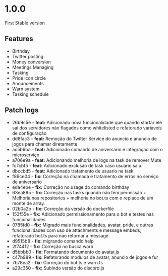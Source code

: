 # 1.0.0
First Stable version
## Features
- Birthday
- Twitter posting
- Money conversion
- Meetings Managing
- Tasking 
- Pride icon circle
- Anouncements
- Warn system
- Tasking schedule
## Patch logs
- 26b9c5e - <b>feat:</b> Adicionado nova funcionalidade que quando startar ele sai dos servidores não flagados como whitelisted e refatorado variaveis de configuração
- dd8fac3 - <b>feat:</b> Remoção do Twitter Service do anuncio e anuncio de jogos para chamar diretamente
- ac5b6ba - <b>feat:</b> Adicionado comando de aniversário e integraçao com o microserviço
- a706e9a - <b>feat:</b> Adicionando melhoria de logs na task de remover Mute
- fc7cbf5 - <b>feat:</b> Adicionado exclusão de task caso usuario saiu
- dbccbd5 - <b>feat:</b> Adicionado tratamento de usuario na task
- f89ce04 - <b>fix:</b> Correção na chamada e tratamento de erros no serviço de aniversario
- eda4ebe - <b>fix:</b> Correção no usage do comando birthday
- 63ea895 - <b>fix:</b> Correção nas tasks quando não tem permissão + Melhoria nos repositories + melhoria no bot.ts com o replace de um monte de array.
- 02b0a2b - <b>fix:</b> Correção da versão do dockerfile
- 153f55e - <b>fix:</b> Adicionado permissionamento para o bot e testes nas funcionalidades
- 0785fd0 - <b>fix:</b> Migrado mais funcionalidades, avatar, pride, e outras funcionalidades com uso de attachments e message embeds, refatorado bot.ts para nao retornar a message
- d9515b8 - <b>fix:</b> migrando comando help
- 2f744f2 - <b>fix:</b> Correção no busca warn
- d5bbbb0 - <b>fix:</b> Formatando documento do avatar.js
- c47b989 - <b>fix:</b> Refatorando modulos de avatar, anuncio de jogos e fur
- 7b78ea2 - <b>fix:</b> Correção do bot.ts e warn.ts
- a29c350 - <b>fix:</b> Subindo versão do discord.js